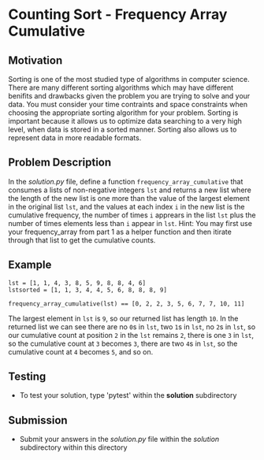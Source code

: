 # Counting Sort - Frequency Array Cumulative

## Motivation
Sorting is one of the most studied type of algorithms in computer science. There are many different sorting algorithms which may have different benifits and drawbacks given the problem you are trying to solve and your data. You must consider your time contraints and space constraints when choosing the appropriate sorting algorithm for your problem.
Sorting is important because it allows us to optimize data searching to a very high level, when data is stored in a sorted manner. Sorting also allows us to represent data in more readable formats.

## Problem Description
In the *solution.py* file, define a function `frequency_array_cumulative` that consumes a lists of non-negative integers `lst` and returns a new list where the length of the new list is one more than the value of the largest element in the original list `lst`, and the values at each index `i` in the new list is the cumulative frequency, the number of times `i` apprears in the list `lst` plus the number of times elements less than `i` appear in `lst`. Hint: You may first use your frequency_array from part 1 as a helper function and then itirate through that list to get the cumulative counts.

## Example
```
lst = [1, 1, 4, 3, 8, 5, 9, 8, 8, 4, 6]
lstsorted = [1, 1, 3, 4, 4, 5, 6, 8, 8, 8, 9]

frequency_array_cumulative(lst) == [0, 2, 2, 3, 5, 6, 7, 7, 10, 11]
```
The largest element in `lst` is `9`, so our returned list has length `10`. In the returned list we can see there are no `0`s in `lst`, two `1`s in `lst`, no `2`s in `lst`, so our cumulative count at position `2` in the `lst` remains `2`, there is one `3` in `lst`, so the cumulative count at `3` becomes `3`, there are two `4`s in `lst`, so the cumulative count at `4` becomes `5`, and so on.


## Testing
* To test your solution, type 'pytest' within the **solution** subdirectory

## Submission
* Submit your answers in the *solution.py* file within the *solution* subdirectory within this directory

